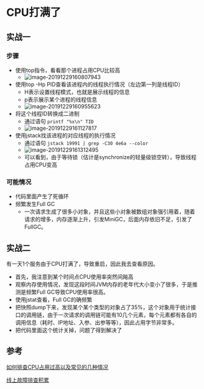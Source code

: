 # CPU打满了



## 实战一



### 步骤

- 使用top指令，看看那个进程占用CPU比较高
  - ![image-20191229160807943](https://tva1.sinaimg.cn/large/006tNbRwgy1gadnp2h2vzj31z40pk45w.jpg)
- 使用top -Hp PID查看该进程内的线程执行情况（左边第一列是线程ID）
  - H表示设置线程模式，也就是展示线程的信息
  - p表示展示某个进程的线程信息
  - ![image-20191229160955623](https://tva1.sinaimg.cn/large/006tNbRwgy1gadnqxvz8hj31z40mojyt.jpg)
- 将这个线程ID转换成二进制
  - 通过语句  `printf "%x\n" TID`
  - ![image-20191229161127817](https://tva1.sinaimg.cn/large/006tNbRwgy1gadnsjaj7tj30ji01wwel.jpg)
- 使用jstack找该进程的对应线程的执行情况
  - 通过语句  `jstack 19991 | grep -C30 4e6a --color`
  -  ![image-20191229161312495](https://tva1.sinaimg.cn/large/006tNbRwgy1gadnuck5b9j31z40rwn7j.jpg)
  - 可以看到，由于等待锁（估计是synchronize的轻量级锁空转），导致线程占用CPU变高











### 可能情况

- 代码里面产生了死循环
- 频繁发生Full GC
  - 一次请求生成了很多小对象，并且这些小对象被数组对象强引用着，随着请求的增多，内存逐渐上升，引发MiniGC，后面内存依旧不足，引发了FullGC。







## 实战二

有一天1个服务由于CPU打满了，导致重启，因此我去查看原因。

- 首先，我注意到某个时间点CPU使用率突然间飚高
- 观察内存使用情况，发现这段时间JVM内存的老年代大小变小了很多，于是推测是频繁Full GC导致CPU使用率很高。
- 使用jstat查看，Full GC的确频繁
- 把快照dump下来，发现某个某个类型的对象占了35%，这个对象用于统计接口的调用链，由于一次请求的调用链可能有10几个元素，每个元素都有各自的调用信息（耗时、IP地址、入参、出参等等），因此占用字节非常多。
- 把代码里面这个统计关掉，问题了得到解决了









## 参考

[如何排查CPU占用过高以及常见的几种情况](https://blog.csdn.net/coderpopo/article/details/80332496)

[线上故障排查积累](https://m.toutiaocdn.com/group/6760056297392964103/?app=news_article&timestamp=1586569157&req_id=20200411093917010130037138022AE6B9&group_id=6760056297392964103&tt_from=mobile_qq&utm_source=mobile_qq&utm_medium=toutiao_android&utm_campaign=client_share)

